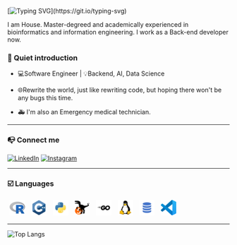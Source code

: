 [![Typing SVG](https://readme-typing-svg.demolab.com?font=Fira+Code&weight=100&duration=2000&pause=500&color=6A778E&width=435&lines=Hello+world+!;Love+coding%2C+data+analytics%2C+and+AI.)](https://git.io/typing-svg)  

I am House. Master-degreed and academically experienced in bioinformatics and information engineering. I work as a Back-end developer now.
### 👋 Quiet introduction

- 💻️Software Engineer | 💡️Backend, AI, Data Science 
- 🌐Rewrite the world, just like rewriting code, but hoping there won't be any bugs this time.

- 🚑 I'm also an Emergency medical technician.

---
### 📭 Connect me
[![LinkedIn]( https://img.shields.io/badge/LinkedIn-0077B5?style=for-the-badge&logo=linkedin&logoColor=white )](https://www.linkedin.com/in/hao-hsu-749b20268/ "LinkedIn")  [![Instagram](https://camo.githubusercontent.com/744f5586e9eee9ca48c84aa31a04cbc28fa9da0359eba6856cc26ce041db3031/68747470733a2f2f696d672e736869656c64732e696f2f62616467652f496e7374616772616d2d4531333036433f7374796c653d666f722d7468652d6261646765266c6f676f3d696e7374616772616d266c6f676f436f6c6f723d7768697465 )](https://instagram.com/house_hs?utm_source=qr&igshid=MzNlNGNkZWQ4Mg%3D%3D "Instagram")  

---
### ☑️ Languages  

<p float="left">
<img style="padding:5px;" align="center" alt="r" width="35px" title="R" src="https://raw.githubusercontent.com/github/explore/80688e429a7d4ef2fca1e82350fe8e3517d3494d/topics/r/r.png"/>
<img style="padding:5px;" align="center" alt="cpp" width="35px" title="C++" src="https://raw.githubusercontent.com/github/explore/80688e429a7d4ef2fca1e82350fe8e3517d3494d/topics/cpp/cpp.png"/>
<img style="padding:5px;" align="center" alt="python" width="35px" title="Python" src="https://raw.githubusercontent.com/github/explore/80688e429a7d4ef2fca1e82350fe8e3517d3494d/topics/python/python.png"/>
<img style="padding:5px;" align="center" alt="perl" width="35px" title="Perl" src="https://raw.githubusercontent.com/github/explore/80688e429a7d4ef2fca1e82350fe8e3517d3494d/topics/perl/perl.png"/>
<img style="padding:5px;" align="center" alt="go" width="35px" title="Go" src="https://raw.githubusercontent.com/github/explore/80688e429a7d4ef2fca1e82350fe8e3517d3494d/topics/go/go.png"/>

<img style="padding:5px;" align="center" alt="linux" width="35px" title="Linux" src="https://raw.githubusercontent.com/github/explore/80688e429a7d4ef2fca1e82350fe8e3517d3494d/topics/linux/linux.png"/>
<img style="padding:5px;" align="center" alt="sql" width="35px" title="SQL" src="https://raw.githubusercontent.com/github/explore/80688e429a7d4ef2fca1e82350fe8e3517d3494d/topics/sql/sql.png"/>
<img style="padding:5px;" align="center" alt="vscode" width="35px" title="VsCode" src="https://raw.githubusercontent.com/github/explore/80688e429a7d4ef2fca1e82350fe8e3517d3494d/topics/visual-studio-code/visual-studio-code.png"/>
</p>

---
![Top Langs](https://github-readme-stats.vercel.app/api/top-langs/?username=house40105&layout=compact)
